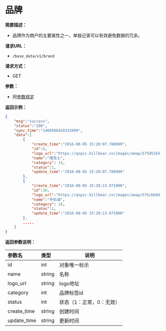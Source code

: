 # 品牌

**简要描述：**

- 品牌作为商户的主要属性之一，单独记录可以有效避免数据的冗余。

**请求URL：**
- `/base_data/v1/brand`

**请求方式：**
- GET

**参数：**
- 同[参数规定](http://doc.liexiong.cc/#/%E6%8E%A5%E5%8F%A3%E8%A7%84%E5%88%99/%E5%8F%82%E6%95%B0%E8%A7%84%E5%AE%9A)

**返回示例：**

```json
{
    "msg":"success",
    "status":"200",
    "sync_time":"1469586420332999",
    "data":[
        {
            "create_time":"2016-08-05 15:20:07.760999",
            "id":6,
            "logo_url":"https://qnpic.billbear.cn/images/amap/575d5254?imageMogr2/crop/!200x200a0a0/thumbnail/!100p",
            "name":"德克士",
            "category": 14,
            "status":1,
            "update_time":"2016-08-05 15:20:07.760999"
        },
        {
            "create_time":"2016-08-05 15:20:13.071000",
            "id":36,
            "logo_url":"https://qnpic.billbear.cn/images/amap/575cbb9d?imageMogr2/crop/!196x196a0a0/thumbnail/!102p",
            "name":"中石油",
            "category": 18,
            "status":1,
            "update_time":"2016-08-05 15:20:13.071000"
        },
        .....
    ]
}
```

**返回参数说明：** 

|参数名|类型|说明|
|:-----  |:-----|-----                           |
|id |int   |对象唯一标示  |
|name |string   |名称  |
|logo_url |string   |logo地址  |
|category | int | 品牌标签id |
|status|int|状态（1：正常，0：无效）|
|create_time|string|创建时间|
|update_time|string|更新时间|
